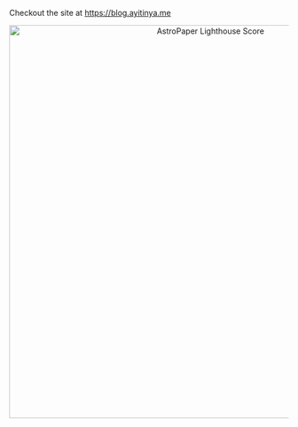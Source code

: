<p>
    Checkout the site at <a href="https://blog.ayitinya.me">https://blog.ayitinya.me</a>
</p>

<p align="center">
  <a href="https://pagespeed.web.dev/report?url=blog.ayitinya.me%2F&form_factor=desktop">
    <img width="710" alt="AstroPaper Lighthouse Score" src="AstroPaper-lighthouse-score.svg">
  <a>
</p>


